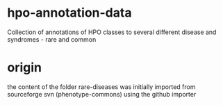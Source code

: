 # hpo-annotation-data
Collection of annotations of HPO classes to several different disease and syndromes - rare and common

# origin
the content of the folder rare-diseases was initially imported from sourceforge svn (phenotype-commons) using the github importer


